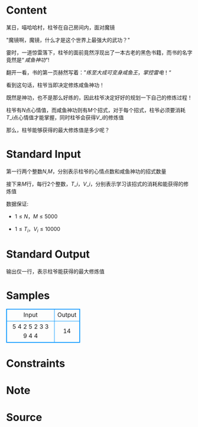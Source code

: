 
# Content

某日，喵哈哈村，柱爷在自己房间内，面对魔镜

"魔镜啊，魔镜，什么才是这个世界上最强大的武功？"

霎时，一道惊雷落下，柱爷的面前竟然浮现出了一本古老的黑色书籍，而书的名字竟然是$“咸鱼神功”$!

翻开一看，书的第一页赫然写着：”$练至大成可变身咸鱼王，掌控雷电！$“

看到这句话，柱爷当即决定修炼咸鱼神功！

既然是神功，也不是那么好练的，因此柱爷决定好好的规划一下自己的修炼过程！

柱爷有$N$点心情值，而咸鱼神功则有$M$个招式，对于每个招式，柱爷必须要消耗$T\_{i}$点心情值才能掌握，同时柱爷会获得$V\_{i}$的修炼值

那么，柱爷能够获得的最大修炼值是多少呢？

# Standard Input

第一行两个整数$N$,$M$，分别表示柱爷的心情点数和咸鱼神功的招式数量

接下来$M$行，每行$2$个整数，$T\_{i}，V\_{i}$，分别表示学习该招式的消耗和能获得的修炼值

数据保证:

* $1 \leq N，M \leq 5000$

* $1 \leq T_{i}，V_{i} \leq 10000$

# Standard Output

输出仅一行，表示柱爷能获得的最大修炼值

# Samples

<style>
        table,table tr th, table tr td { border:1px solid #0094ff; }
        table { width: 200px; min-height: 25px; line-height: 25px; text-align: center; border-collapse: collapse;}   
    </style>
<table>
	<tr>
		<td>Input</td>
		<td>Output</td>
	</tr>
<tr><td>5 4
2 5
2 3
3 9
4 4
</td><td>14
</td></tr></table>


# Constraints



# Note



# Source


